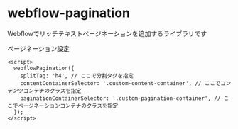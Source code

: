 # webflow-pagination
Webflowでリッチテキストページネーションを追加するライブラリです

ページネーション設定
```
<script>
  webflowPagination({
    splitTag: 'h4', // ここで分割タグを指定
    contentContainerSelector: '.custom-content-container', // ここでコンテンツコンテナのクラスを指定
    paginationContainerSelector: '.custom-pagination-container', // ここでページネーションコンテナのクラスを指定
  });
</script>
```